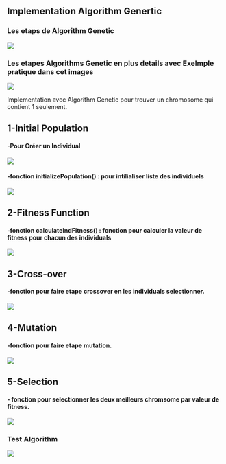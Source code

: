 <h2>Implementation Algorithm Genertic</h2>
<h3>Les etaps de Algorithm Genetic</h3>
<img src="photo/Genetic-Algorithm-Phases.jpg">
<h3>Les etapes Algorithms Genetic en plus details avec Exelmple pratique dans cet images</h3>
<img src="photo/detail.png">


<p>Implementation avec Algorithm Genetic pour trouver un chromosome qui  contient 1 seulement.</p>

<h2>1-Initial Population</h2>

<h4>-Pour Créer un Individual</h4>
<img src="photo/img01.png">

<h4>-fonction initializePopulation() : pour intilialiser liste des individuels</h4>
<img src="photo/img02.png">

<h2>2-Fitness Function</h2>
<h4>-fonction calculateIndFitness() : fonction pour calculer la valeur de fitness pour chacun des individuals</h4>
<img src="photo/img03.png">

<h2>3-Cross-over</h2>
<h4>-fonction pour faire etape crossover en les individuals selectionner.</h4>
<img src="photo/img06.png">

<h2>4-Mutation</h2>
<h4>-fonction pour faire etape mutation.</h4>
<img src="photo/img06.png">

<h2>5-Selection</h2>
<h4>- fonction pour selectionner les deux meilleurs chromsome par valeur de fitness.</h4>
<img src="photo/img07.png">

<h3>Test Algorithm</h3>
<img src="photo/img08.png">



